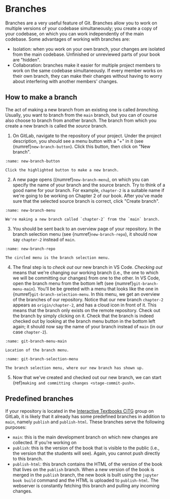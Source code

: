 # Branches

Branches are a very useful feature of Git. Branches allow you to work on multiple versions of your codebase simultaneously; you create a copy of your codebase, on which you can work independently of the main codebase. Some advantages of working with branches are:

- Isolation: when you work on your own branch, your changes are isolated from the main codebase. Unfinished or unreviewed parts of your book are "hidden". 
- Collaboration: branches make it easier for multiple project members to work on the same codebase simultaneously. If every member works on their own branch, they can make their changes without having to worry about interfering with another members' changes.

## How to make a branch

The act of making a new branch from an existing one is called *branching*. Usually, you want to branch from the `main` branch, but you can of course also choose to branch from another branch. The branch from which you create a new branch is called the *source* branch.

1. On GitLab, navigate to the repository of your project. Under the project description, you should see a menu button with a "+" in it (see {numref}`new-branch-button`). Click this button, then click on "New branch".

```{figure} ../images/gitlab-branch.png
:name: new-branch-button

Click the highlighted button to make a new branch.
```

2. A new page opens ({numref}`new-branch-menu`), on which you can specify the name of your branch and the source branch. Try to think of a good name for your branch. For example, `chapter-2` is a suitable name if we're going to be working on Chapter 2 of our book. After you've made sure that the selected source branch is correct, click "Create branch".

```{figure} ../images/gitlab-branch-name.png
:name: new-branch-menu

We're making a new branch called `chapter-2` from the `main` branch.
```

3. You should be sent back to an overview page of your repository. In the branch selection menu (see {numref}`new-branch-repo`), it should now say `chapter-2` instead of `main`. 

```{figure} ../images/gitlab-new-branch-repo.png
:name: new-branch-repo

The circled menu is the branch selection menu. 
```

4. The final step is to *check out* our new branch in VS Code. *Checking out* means that we're changing our working branch (i.e., the one to which we will be committing our changes) from one to the other. In VS Code, open the branch menu from the bottom left (see {numref}`git-branch-menu-main`). You'll be be greeted with a menu that looks like the one in {numref}`git-branch-selection-menu`. In this menu, we get an overview of the branches of our repository. Notice that our new branch `chapter-2` appears as `origin/chapter-2`, and has a cloud icon in front of it. This means that the branch only exists on the remote repository. Check out the branch by simply clicking on it. Check that the branch is indeed checked out by looking at the branch menu button in the bottom left again; it should now say the name of your branch instead of `main` (in our case `chapter-2`). 

```{figure} ../images/git-branch-menu-main.png
:name: git-branch-menu-main

Location of the branch menu.
```

```{figure} ../images/git-branch-selection-menu.png
:name: git-branch-selection-menu

The branch selection menu, where our new branch has shown up.
```

5. Now that we've created and checked out our new branch, we can start {ref}`making and committing changes <stage-commit-push>`.

## Predefined branches

If your repository is located in the [Interactive Textbooks CiTG](https://gitlab.tudelft.nl/interactivetextbooks-citg) group on GitLab, it is likely that it already has some predefined branches in addition to `main`, namely `publish` and `publish-html`. These branches serve the following purposes:

- `main`: this is the main development branch on which new changes are collected. If you're working on 
- `publish`: this is the version of the book that is visible to the public (i.e., the version that the students will see). Again, you cannot push directly to this branch. 
- `publish-html`: this branch contains the HTML of the version of the book that lives on the `publish` branch. When a new version of the book is merged in the `publish` branch, the new book is built using the `jupyter book build` command and the HTML is uploaded to `publish-html`. The webserver is constantly fetching this branch and pulling any incoming changes.